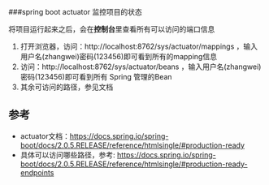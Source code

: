 ###spring boot actuator 监控项目的状态



将项目运行起来之后，会在**控制台**里查看所有可以访问的端口信息
1. 打开浏览器，访问：http://localhost:8762/sys/actuator/mappings ，输入用户名(zhangwei)密码(123456)即可看到所有的mapping信息
2. 访问：http://localhost:8762/sys/actuator/beans ，输入用户名(zhangwei)密码(123456)即可看到所有 Spring 管理的Bean
3. 其余可访问的路径，参见文档

## 参考

- actuator文档：https://docs.spring.io/spring-boot/docs/2.0.5.RELEASE/reference/htmlsingle/#production-ready
- 具体可以访问哪些路径，参考: https://docs.spring.io/spring-boot/docs/2.0.5.RELEASE/reference/htmlsingle/#production-ready-endpoints